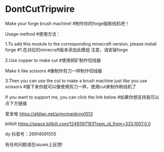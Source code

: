 # DontCutTripwire
Make your forge brush machine! #制作你的forge版刷线机吧！

Usage method                   #使用方法： 

1.To add this module to the corresponding minecraft version, please install forge  #1.在对应的minecraft版本添加此模组 注意，请安装forge

2.Use copper to make cut  #使用铜矿制作切线器

  Make it like scissors   #像制作剪刀一样制作切线器
  
3.Then you can use the cut to make a brush machine just like you use scissors #接下来你就可以像使用剪刀一样，使用cut来制作刷线机了

If you want to support me, you can click the link below #如果你想支持我可以点下方链接

爱发电  https://afdian.net/a/mcmaidong1013

bilibili https://space.bilibili.com/1249397193?spm_id_from=333.1007.0.0

dy  抖音号：26914091555

有任何问题请在issues上反馈!
